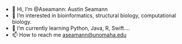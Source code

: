 - 👋 Hi, I’m @Aseamann: Austin Seamann
- 👀 I’m interested in bioinformatics, structural biology, computational biology.
- 🌱 I’m currently learning Python, Java, R, Swift....
- 📫 How to reach me aseamann@unomaha.edu

<!---
Aseamann/Aseamann is a ✨ special ✨ repository because its `README.md` (this file) appears on your GitHub profile.
You can click the Preview link to take a look at your changes.
--->
